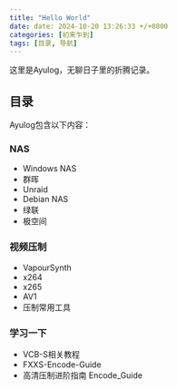 ```yaml
---
title: "Hello World"
date: date: 2024-10-20 13:26:33 +/+0800
categories: [初来乍到]
tags: [目录, 导航]
---
```


这里是Ayulog，无聊日子里的折腾记录。

## 目录

Ayulog包含以下内容：

### NAS

- Windows NAS
- 群晖
- Unraid
- Debian NAS
- 绿联
- 极空间

### 视频压制

- VapourSynth
- x264
- x265
- AV1
- 压制常用工具

### 学习一下
- VCB-S相关教程
- FXXS-Encode-Guide
- 高清压制进阶指南 Encode_Guide
